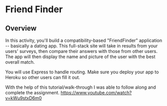 # Friend Finder
 ## Overview

In this activity, you'll build a compatibility-based "FriendFinder" application -- basically a dating app. This full-stack site will take in results from your users' surveys, then compare their answers with those from other users. The app will then display the name and picture of the user with the best overall match.

You will use Express to handle routing. Make sure you deploy your app to Heroku so other users can fill it out.

With the help of this tutorial/walk-through I was able to follow along and complete the assignment. https://www.youtube.com/watch?v=kWu9stxD6m0
